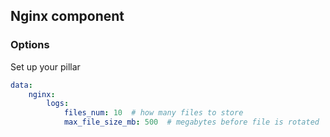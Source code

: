 ## Nginx component
### Options

Set up your pillar
```yaml
data:
    nginx:
        logs:
            files_num: 10  # how many files to store
            max_file_size_mb: 500  # megabytes before file is rotated
```
